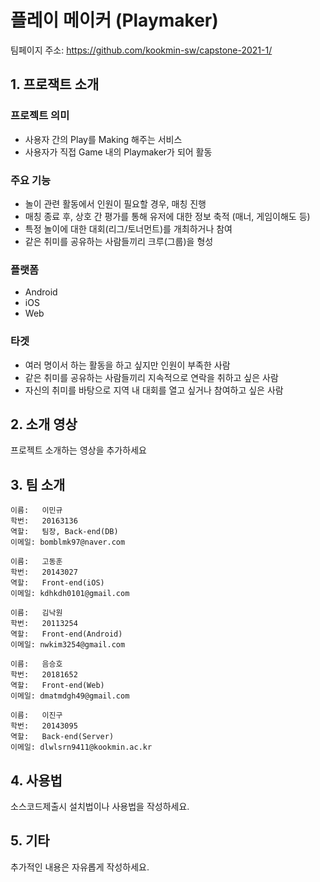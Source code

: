 # 플레이 메이커 (Playmaker)

팀페이지 주소: https://github.com/kookmin-sw/capstone-2021-1/



## 1. 프로잭트 소개

### 프로젝트 의미

* 사용자 간의 Play를 Making 해주는 서비스
* 사용자가 직접 Game 내의 Playmaker가 되어 활동
            
### 주요 기능

* 놀이 관련 활동에서 인원이 필요할 경우, 매칭 진행
* 매칭 종료 후, 상호 간 평가를 통해 유저에 대한 정보 축적 (매너, 게임이해도 등)
* 특정 놀이에 대한 대회(리그/토너먼트)를 개최하거나 참여
* 같은 취미를 공유하는 사람들끼리 크루(그룹)을 형성

### 플랫폼

* Android
* iOS
* Web

### 타겟

* 여러 명이서 하는 활동을 하고 싶지만 인원이 부족한 사람
* 같은 취미를 공유하는 사람들끼리 지속적으로 연락을 취하고 싶은 사람
* 자신의 취미를 바탕으로 지역 내 대회를 열고 싶거나 참여하고 싶은 사람



## 2. 소개 영상

프로젝트 소개하는 영상을 추가하세요



## 3. 팀 소개
~~~~~~~~~~
이름:   이민규
학번:   20163136
역할:   팀장, Back-end(DB)
이메일: bomblmk97@naver.com
~~~~~~~~~~
~~~~~~~~~~
이름:   고동훈
학번:   20143027
역할:   Front-end(iOS)
이메일: kdhkdh0101@gmail.com
~~~~~~~~~~
~~~~~~~~~~
이름:   김낙원
학번:   20113254
역할:   Front-end(Android)
이메일: nwkim3254@gmail.com
~~~~~~~~~~
~~~~~~~~~~
이름:   음승호
학번:   20181652
역할:   Front-end(Web)
이메일: dmatmdgh49@gmail.com
~~~~~~~~~~
~~~~~~~~~~
이름:   이진구
학번:   20143095
역할:   Back-end(Server)
이메일: dlwlsrn9411@kookmin.ac.kr
~~~~~~~~~~



## 4. 사용법

소스코드제출시 설치법이나 사용법을 작성하세요.



## 5. 기타

추가적인 내용은 자유롭게 작성하세요.


